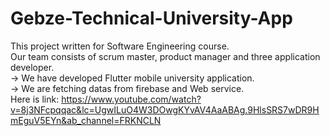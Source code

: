 # Gebze-Technical-University-App

This project written for Software Engineering course. <br>
Our team consists of scrum master, product manager and three application developer. <br>
-> We have developed Flutter mobile university application. <br>
-> We are fetching datas from firebase and Web service. <br>
Here is link: https://www.youtube.com/watch?v=8j3NFcpqqac&lc=UgwILuO4W3DOwgKYvAV4AaABAg.9HlsSRS7wDR9HmEguV5EYn&ab_channel=FRKNCLN <br>
